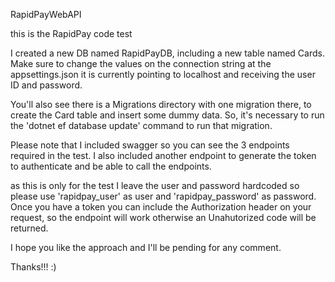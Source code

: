 RapidPayWebAPI

this is the RapidPay code test

I created a new DB named RapidPayDB, including a new table named Cards. Make sure to change the values on the connection string at the appsettings.json it is currently pointing to localhost and receiving the user ID and password.

You'll also see there is a Migrations directory with one migration there, to create the Card table and insert some dummy data. So, it's necessary to run the 'dotnet ef database update' command to run that migration.

Please note that I included swagger so you can see the 3 endpoints required in the test. I also included another endpoint to generate the token to authenticate and be able to call the endpoints.

as this is only for the test I leave the user and password hardcoded so please use 'rapidpay_user' as user and 'rapidpay_password' as password. Once you have a token you can include the Authorization header on your request, so the endpoint will work otherwise an Unahutorized code will be returned.

I hope you like the approach and I'll be pending for any comment.

Thanks!!! :)
